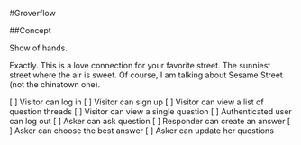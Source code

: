 #Groverflow

##Concept

Show of hands. 

Exactly. This is a love connection for your favorite street. The sunniest street where the air is sweet. Of course, I am talking about Sesame Street (not the chinatown one). 

[ ] Visitor can log in
[ ] Visitor can sign up
[ ] Visitor can view a list of question threads
[ ] Visitor can view a single question
[ ] Authenticated user can log out
[ ] Asker can ask question
[ ] Responder can create an answer
[ ] Asker can choose the best answer
[ ] Asker can update her questions
